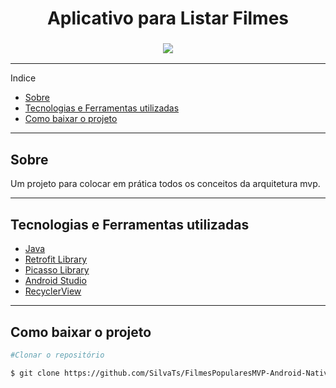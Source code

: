 <h1 align="center">Aplicativo para Listar Filmes </h1>

<h3 align="center"> 
  <img src="![filmes](https://user-images.githubusercontent.com/47439833/96356855-4149fd80-10c2-11eb-868d-945abee6ef70.JPG)
"> </img>
</h3>

---
Indice
- [ Sobre](#-sobre)
- [ Tecnologias e Ferramentas utilizadas](#-tecnologias-e-ferramentas-utilizadas)
- [ Como baixar o projeto](#-como-baixar-o-projeto)

---

##  Sobre
Um projeto para colocar em prática todos os conceitos da arquitetura mvp. 

---

##  Tecnologias e Ferramentas utilizadas

- [Java](https://docs.oracle.com/javase/7/docs/api/)
- [Retrofit Library](https://github.com/square/retrofit)
- [Picasso Library](https://github.com/square/picasso)
- [Android Studio](https://developer.android.com/studio)
- [RecyclerView](https://developer.android.com/guide/topics/ui/layout/recyclerview)
  
---

##  Como baixar o projeto

  ```bash
  #Clonar o repositório

  $ git clone https://github.com/SilvaTs/FilmesPopularesMVP-Android-Nativo.git

  ```
